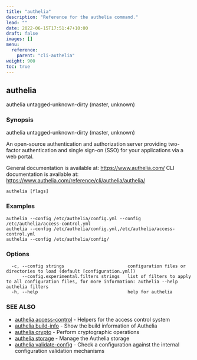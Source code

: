 ```yaml
---
title: "authelia"
description: "Reference for the authelia command."
lead: ""
date: 2022-06-15T17:51:47+10:00
draft: false
images: []
menu:
  reference:
    parent: "cli-authelia"
weight: 900
toc: true
---
```


## authelia

authelia untagged-unknown-dirty (master, unknown)

### Synopsis

authelia untagged-unknown-dirty (master, unknown)

An open-source authentication and authorization server providing
two-factor authentication and single sign-on (SSO) for your
applications via a web portal.

General documentation is available at: https://www.authelia.com/
CLI documentation is available at: https://www.authelia.com/reference/cli/authelia/authelia/

```
authelia [flags]
```

### Examples

```
authelia --config /etc/authelia/config.yml --config /etc/authelia/access-control.yml
authelia --config /etc/authelia/config.yml,/etc/authelia/access-control.yml
authelia --config /etc/authelia/config/
```

### Options

```
  -c, --config strings                        configuration files or directories to load (default [configuration.yml])
      --config.experimental.filters strings   list of filters to apply to all configuration files, for more information: authelia --help authelia filters
  -h, --help                                  help for authelia
```

### SEE ALSO

* [authelia access-control](authelia_access-control.md)	 - Helpers for the access control system
* [authelia build-info](authelia_build-info.md)	 - Show the build information of Authelia
* [authelia crypto](authelia_crypto.md)	 - Perform cryptographic operations
* [authelia storage](authelia_storage.md)	 - Manage the Authelia storage
* [authelia validate-config](authelia_validate-config.md)	 - Check a configuration against the internal configuration validation mechanisms

